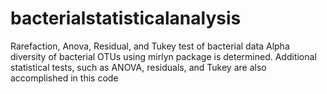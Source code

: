 # bacterialstatisticalanalysis
Rarefaction, Anova, Residual, and Tukey test of bacterial data
Alpha diversity of bacterial OTUs using mirlyn package is determined.
Additional statistical tests, such as ANOVA, residuals, and Tukey are also accomplished in this code
